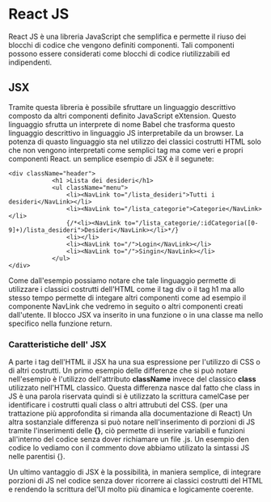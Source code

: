 # React JS
React JS è una libreria JavaScript che semplifica e permette il riuso dei blocchi di codice che vengono definiti componenti.
Tali componenti possono essere considerati come blocchi di codice riutilizzabili ed indipendenti.

## JSX
Tramite questa libreria è possibile sfruttare un linguaggio descrittivo composto da altri componenti definito JavaScript eXtension. Questo linguaggio sfrutta un interprete di nome Babel che trasforma questo linguaggio descrittivo in linguaggio JS interpretabile da un browser.
La potenza di quasto linguaggio sta nel utilizzo dei classici costrutti HTML solo che non vengono interpretati come semplici tag ma come veri e propri componenti React.
un semplice esempio di JSX è il segunete:
```JSX
<div className="header">
            <h1 >Lista dei desideri</h1>
            <ul className="menu">
                <li><NavLink to="/lista_desideri">Tutti i desideri</NavLink></li>
                <li><NavLink to="/lista_categorie">Categorie</NavLink></li>
                {/*<li><NavLink to="/lista_categorie/:idCategoria([0-9]+)/lista_desideri">Desideri</NavLink></li>*/}
                <li></li>
                <li><NavLink to="/">Login</NavLink></li>
                <li><NavLink to="/">Singin</NavLink></li>
            </ul>
</div>
```

Come dall'esempio possiamo notare che tale linguaggio permette di utilizzare i classici costrutti dell'HTML come il tag div o il tag h1 ma allo stesso tempo permette di integare altri componenti come ad esempio il componente NavLink che vedremo in seguito o altri componenti creati dall'utente.
Il blocco JSX va inserito in una funzione o in una classe ma nello specifico nella funzione return.

### Caratteristiche dell' JSX 
A parte i tag dell'HTML il JSX ha una sua espressione per l'utilizzo di CSS o di altri costrutti.
Un primo esempio delle differenze che si può notare nell'esempio è l'utilizzo dell'attributo **className** invece del classico **class** utilizzato nell'HTML classico. Questa differenza nasce dal fatto che class in JS è una parola riservata quindi si è utilizzato la scrittura camelCase per identificare i costrutti quali class o altri attrubuti del CSS. (per una trattazione più approfondita si rimanda alla documentazione di React)
Un altra sostanziale differenza si può notare nell'inserimento di porzioni di JS tramite l'inserimenti delle **{}**, ciò permette di inserire variabili e funzioni all'interno del codice senza dover richiamare un file .js.
Un esempio den codice lo vediamo con il commento dove abbiamo utilizato la sintassi JS nelle parentisi {}.

Un ultimo vantaggio di JSX è la possibilità, in maniera semplice, di integrare porzioni di JS nel codice senza dover ricorrere ai classici costrutti del HTML e rendendo la scrittura del'UI molto più dinamica e logicamente coerente.


